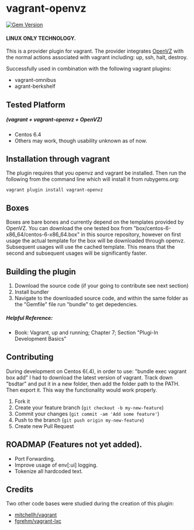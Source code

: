# vagrant-openvz

[![Gem Version](https://badge.fury.io/rb/vagrant-openvz.png)](http://badge.fury.io/rb/vagrant-openvz)

#### LINUX ONLY TECHNOLOGY.

This is a provider plugin for vagrant. The provider integrates [OpenVZ](http://openvz.org/Main_Page) with the normal actions associated with vagrant including: up, ssh, halt, destroy.

Successfully used in combination with the following vagrant plugins:

- vagrant-omnibus
- agrant-berkshelf

## Tested Platform 
##### (vagrant + vagrant-openvz + OpenVZ)

- Centos 6.4
- Others may work, though usability unknown as of now.

## Installation through vagrant

The plugin requires that you openvz and vagrant be installed. Then run the following from the command line which will install it from rubygems.org:

```shell
vagrant plugin install vagrant-openvz
```

## Boxes

Boxes are bare bones and currently depend on the templates provided by OpenVZ. You can download the one tested box from "box/centos-6-x86_64/centos-6-x86_64.box" in this source repository, however on first usage the actual template for the box will be downloaded through openvz.  Subsequent usages will use the cached template. This means that the second and subsequent usages will be significantly faster.

## Building the plugin

1. Download the source code (if your going to contribute see next section) 
2. Install bundler
3. Navigate to the downloaded source code, and within the same folder as the "Gemfile" file run "bundle" to get depedencies.

##### Helpful Reference:
* Book: Vagrant, up and running; Chapter 7; Section "Plugi-In Development Basics"

## Contributing

During development on Centos 6(.4), in order to use: "bundle exec vagrant box add" I had to download the latest version of vagrant. Track down "bsdtar" and put it in a new folder, then add the folder path to the PATH. Then export it. This way the functionality would work properly.

1. Fork it
2. Create your feature branch (`git checkout -b my-new-feature`)
3. Commit your changes (`git commit -am 'Add some feature'`)
4. Push to the branch (`git push origin my-new-feature`)
5. Create new Pull Request

## ROADMAP (Features not yet added).

* Port Forwarding.
* Improve usage of env[:ui] logging. 
* Tokenize all hardcoded text.

## Credits

Two other code bases were studied during the creation of this plugin: 

- [mitchellh/vagrant](https://github.com/mitchellh/vagrant)
- [fgrehm/vagrant-lxc](https://github.com/fgrehm/vagrant-lxc)
